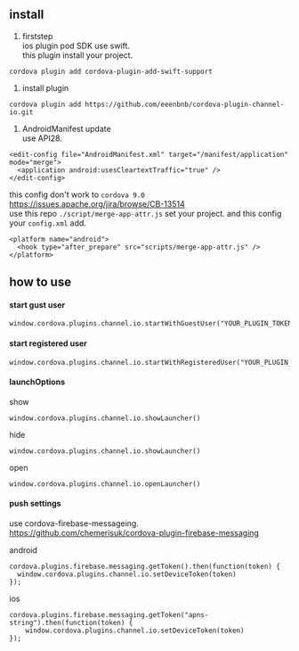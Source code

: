 ## install

1. firststep  
ios plugin pod SDK use swift.  
this plugin install your project.
```
cordova plugin add cordova-plugin-add-swift-support
```

1. install plugin
```
cordova plugin add https://github.com/eeenbnb/cordova-plugin-channel-io.git
```

1. AndroidManifest update  
use API28.
```
<edit-config file="AndroidManifest.xml" target="/manifest/application" mode="merge">
  <application android:usesCleartextTraffic="true" />
</edit-config>
```
this config don't work to `cordova 9.0`
https://issues.apache.org/jira/browse/CB-13514  
use this repo `./script/merge-app-attr.js` set your project.
and this config your `config.xml` add.
```
<platform name="android">
  <hook type="after_prepare" src="scripts/merge-app-attr.js" />
</platform>
```

## how to use

#### start gust user
```
window.cordova.plugins.channel.io.startWithGuestUser("YOUR_PLUGIN_TOKEN");
```

#### start registered user
```
window.cordova.plugins.channel.io.startWithRegisteredUser("YOUR_PLUGIN_TOKEN","USER_ID","USER_NAME");
```

#### launchOptions
show
```
window.cordova.plugins.channel.io.showLauncher()
```

hide
```
window.cordova.plugins.channel.io.showLauncher()
```

open
```
window.cordova.plugins.channel.io.openLauncher()
```

#### push settings
use cordova-firebase-messageing.  
https://github.com/chemerisuk/cordova-plugin-firebase-messaging

android
```
cordova.plugins.firebase.messaging.getToken().then(function(token) {
  window.cordova.plugins.channel.io.setDeviceToken(token)
});
```

ios
```
cordova.plugins.firebase.messaging.getToken("apns-string").then(function(token) {
    window.cordova.plugins.channel.io.setDeviceToken(token)
});
```
